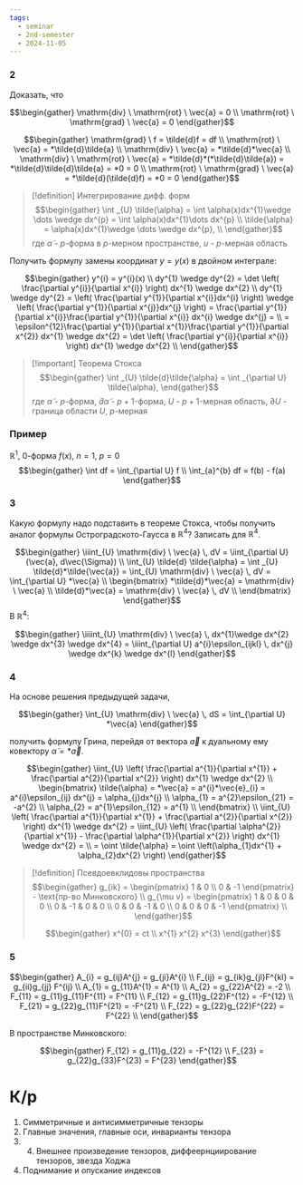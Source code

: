 ```yaml
---
tags:
  - seminar
  - 2nd-semester
  - 2024-11-05
---
```


### 2

Доказать, что

$$\begin{gather}
\mathrm{div} \ \mathrm{rot} \ \vec{a} = 0 \\
\mathrm{rot} \ \mathrm{grad} \ \vec{a} = 0
\end{gather}$$

$$\begin{gather}
\mathrm{grad} \ f = \tilde{d}f = df \\
\mathrm{rot} \ \vec{a} = *\tilde{d}\tilde{a} \\
\mathrm{div} \ \vec{a} = *\tilde{d}*\vec{a} \\
\mathrm{div} \ \mathrm{rot} \ \vec{a} = *\tilde{d}*(*\tilde{d}\tilde{a}) = *\tilde{d}\tilde{d}\tilde{a} = *0 = 0 \\
\mathrm{rot} \ \mathrm{grad} \ \vec{a} = *\tilde{d}(\tilde{d}f) = *0 = 0
\end{gather}$$

> [!definition] Интегрирование дифф. форм
> $$\begin{gather}
\int _{U} \tilde{\alpha} = \int \alpha(x)dx^{1}\wedge \dots \wedge dx^{p} = \int \alpha(x)dx^{1}\dots dx^{p} \\
\tilde{\alpha} = \alpha(x)dx^{1}\wedge \dots \wedge dx^{p}, \\
\end{gather}$$
> где $\tilde{\alpha}$ - $p$-форма в $p$-мерном пространстве, $u$ - $p$-мерная область

Получить формулу замены координат $y = y(x)$ в двойном интеграле:

$$\begin{gather}
y^{i} = y^{i}(x) \\
dy^{1} \wedge dy^{2} = \det \left( \frac{\partial y^{i}}{\partial x^{i}} \right) dx^{1} \wedge dx^{2} \\
dy^{1} \wedge dy^{2} = \left( \frac{\partial y^{1}}{\partial x^{i}}dx^{i} \right) \wedge \left( \frac{\partial y^{1}}{\partial x^{j}}dx^{j} \right) = \frac{\partial y^{1}}{\partial x^{i}}\frac{\partial y^{1}}{\partial x^{i}} dx^{i} \wedge dx^{j} = \\
= \epsilon^{12}\frac{\partial y^{1}}{\partial x^{1}}\frac{\partial y^{1}}{\partial x^{2}} dx^{1} \wedge dx^{2} = \det \left( \frac{\partial y^{i}}{\partial x^{i}} \right) dx^{1} \wedge dx^{2} \\
\end{gather}$$

> [!important] Теорема Стокса
> $$\begin{gather}
\int _{U} \tilde{d}\tilde{\alpha} = \int _{\partial U} \tilde{\alpha},
\end{gather}$$
> где $\tilde{\alpha}$ - $p$-форма, $\tilde{d}\tilde{\alpha}$ - $p+1$-форма, $U$ - $p+1$-мерная область, $\partial U$ - граница области $U$, $p$-мерная

### Пример

$\mathbb{R}^{1}$, $0$-форма $f(x)$, $n=1, \ p=0$ 
$$\begin{gather}
\int df = \int_{\partial U} f \\
\int_{a}^{b} df = f(b) - f(a)
\end{gather}$$

### 3

Какую формулу надо подставить в теореме Стокса, чтобы получить аналог формулы Остроградското-Гаусса в $\mathbb{R}^{4}$?
Записать для $\mathbb{R}^{4}$.

$$\begin{gather}
\iiint_{U} \mathrm{div} \ \vec{a} \, dV = \iint_{\partial U} (\vec{a}, d\vec{\Sigma}) \\
\int_{U} \tilde{d} \tilde{\alpha}  = \int _{U} \tilde{d}*\tilde{\vec{a}} = \int_{U} \mathrm{div} \ \vec{a} \, dV = \int_{\partial U} *\vec{a} \\
\begin{bmatrix}
*\tilde{d}*\vec{a} = \mathrm{div} \ \vec{a} \\
\tilde{d}*\vec{a} = \mathrm{div} \ \vec{a} \, dV \\
\end{bmatrix}
\end{gather}$$
В $\mathbb{R}^{4}$:

$$\begin{gather}
\iiiint_{U} \mathrm{div} \ \vec{a} \, dx^{1}\wedge dx^{2} \wedge dx^{3} \wedge dx^{4} = \iiint_{\partial U} a^{i}\epsilon_{ijkl} \, dx^{j} \wedge dx^{k} \wedge dx^{l}
\end{gather}$$

### 4

На основе решения предыдущей задачи,

$$\begin{gather}
\int_{U} \mathrm{div} \ \vec{a} \, dS = \int_{\partial  U} *\vec{a}
\end{gather}$$

получить формулу Грина, перейдя от вектора $\vec{a}$ к дуальному ему ковектору $\tilde{\alpha} = *\vec{a}$.

$$\begin{gather}
\iint_{U} \left( \frac{\partial a^{1}}{\partial x^{1}} + \frac{\partial a^{2}}{\partial x^{2}} \right) dx^{1} \wedge dx^{2} \\
\begin{bmatrix}
\tilde{\alpha} = *\vec{a} = a^{i}*\vec{e}_{i} = a^{i}\epsilon_{ij} dx^{j} = \alpha_{j}dx^{j} \\
\alpha_{1} = a^{2}\epsilon_{21} = -a^{2} \\
\alpha_{2} = a^{1}\epsilon_{12} = a^{1} \\
\end{bmatrix} \\
\iint_{U} \left( \frac{\partial a^{1}}{\partial x^{1}} + \frac{\partial a^{2}}{\partial x^{2}} \right) dx^{1} \wedge dx^{2} = \iint_{U} \left( \frac{\partial \alpha^{2}}{\partial x^{1}} - \frac{\partial \alpha^{1}}{\partial x^{2}} \right) dx^{1} \wedge dx^{2} = \\
= \oint \tilde{\alpha} = \oint \left(\alpha_{1}dx^{1} + \alpha_{2}dx^{2} \right)
\end{gather}$$

> [!definition] Псевдоевклидовы пространства
> $$\begin{gather}
g_{ik} = \begin{pmatrix}
1 & 0 \\
0 & -1
\end{pmatrix} - \text{пр-во Минковского} \\
g_{\mu v} = \begin{pmatrix}
1 & 0 & 0 & 0 \\
0 & -1 & 0 & 0 \\
0 & 0 & -1 & 0 \\
0 & 0 & 0 & -1
\end{pmatrix} \\
\end{gather}$$
> 
> $$\begin{gather}
x^{0} = ct \\
x^{1}
x^{2}
x^{3}
\end{gather}$$

### 5

$$\begin{gather}
A_{i} = g_{ij}A^{j} = g_{ji}A^{i} \\
F_{ij} = g_{ik}g_{jl}F^{kl} = g_{ii}g_{jj} F^{ij} \\
A_{1} = g_{11}A^{1} = A^{1} \\
A_{2} = g_{22}A^{2} = -2 \\
F_{11} = g_{11}g_{11}F^{11} = F^{11} \\
F_{12} = g_{11}g_{22}F^{12} = -F^{12} \\
F_{21} = g_{22}g_{11}F^{21} = -F^{21} \\
F_{22} = g_{22}g_{22}F^{22} = F^{22} \\
\end{gather}$$

В пространстве Минковского:

$$\begin{gather}
F_{12} = g_{11}g_{22} = -F^{12} \\
F_{23} = g_{22}g_{33}F^{23} = F^{23}
\end{gather}$$

# К/р

1. Симметричные и антисимметричные тензоры
2. Главные значения, главные оси, инварианты тензора
3. 4. Внешнее произведение тензоров, диффеернциирование тензоров, звезда Ходжа
5. Поднимание и опускание индексов